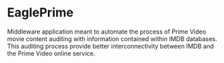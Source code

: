 # EaglePrime
Middleware application meant to automate the process of Prime Video movie content auditing with information contained within IMDB databases. This auditing process provide better interconnectivity between IMDB and the  Prime Video online service. 
